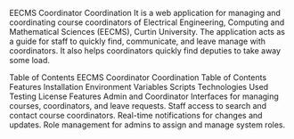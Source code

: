 EECMS Coordinator Coordination
It is a web application for managing and coordinating course coordinators of Electrical Engineering, Computing and Mathematical Sciences (EECMS), Curtin University. The application acts as a guide for staff to quickly find, communicate, and leave manage with coordinators. It also helps coordinators quickly find deputies to take away some load.

Table of Contents
EECMS Coordinator Coordination
Table of Contents
Features
Installation
Environment Variables
Scripts
Technologies Used
Testing
License
Features
Admin and Coordinator Interfaces for managing courses, coordinators, and leave requests.
Staff access to search and contact course coordinators.
Real-time notifications for changes and updates.
Role management for admins to assign and manage system roles.
